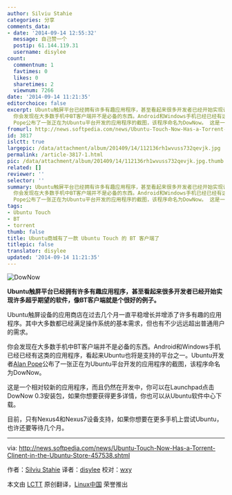 ```yaml
---
author: Silviu Stahie
categories: 分享
comments_data:
- date: '2014-09-14 12:55:32'
  message: 自己赞一个
  postip: 61.144.119.31
  username: disylee
count:
  commentnum: 1
  favtimes: 0
  likes: 0
  sharetimes: 2
  viewnum: 7266
date: '2014-09-14 11:21:35'
editorchoice: false
excerpt: Ubuntu触屏平台已经拥有许多有趣应用程序，甚至看起来很多开发者已经开始实现许多超乎期望的软件，像BT客户端就是个很好的例子。 Ubuntu触屏设备的应用商店在过去几个月一直平稳增长并增添了许多有趣的应用程序。其中大多数都已经满足操作系统的基本需求，但也有不少远远超出普通用户的需求。
  你会发现在大多数手机中BT客户端并不是必备的东西。Android和Windows手机已经已经有这类的应用程序，看起来Ubuntu也将是支持的平台之一。Ubuntu开发者Alan
  Pope公布了一张正在为Ubuntu平台开发的应用程序的截图，该程序命名为DowNow。 这是一个相
fromurl: http://news.softpedia.com/news/Ubuntu-Touch-Now-Has-a-Torrent-Clinent-in-the-Ubuntu-Store-457538.shtml
id: 3817
islctt: true
largepic: /data/attachment/album/201409/14/112136rh1wvuss732qevjk.jpg
permalink: /article-3817-1.html
pic: /data/attachment/album/201409/14/112136rh1wvuss732qevjk.jpg.thumb.jpg
related: []
reviewer: ''
selector: ''
summary: Ubuntu触屏平台已经拥有许多有趣应用程序，甚至看起来很多开发者已经开始实现许多超乎期望的软件，像BT客户端就是个很好的例子。 Ubuntu触屏设备的应用商店在过去几个月一直平稳增长并增添了许多有趣的应用程序。其中大多数都已经满足操作系统的基本需求，但也有不少远远超出普通用户的需求。
  你会发现在大多数手机中BT客户端并不是必备的东西。Android和Windows手机已经已经有这类的应用程序，看起来Ubuntu也将是支持的平台之一。Ubuntu开发者Alan
  Pope公布了一张正在为Ubuntu平台开发的应用程序的截图，该程序命名为DowNow。 这是一个相
tags:
- Ubuntu Touch
- BT
- torrent
thumb: false
title: Ubuntu商城有了一款 Ubuntu Touch 的 BT 客户端了
titlepic: false
translator: disylee
updated: '2014-09-14 11:21:35'
---
```


![DowNow](/data/attachment/album/201409/14/112136rh1wvuss732qevjk.jpg)


**Ubuntu触屏平台已经拥有许多有趣应用程序，甚至看起来很多开发者已经开始实现许多超乎期望的软件，像BT客户端就是个很好的例子。**


Ubuntu触屏设备的应用商店在过去几个月一直平稳增长并增添了许多有趣的应用程序。其中大多数都已经满足操作系统的基本需求，但也有不少远远超出普通用户的需求。


你会发现在大多数手机中BT客户端并不是必备的东西。Android和Windows手机已经已经有这类的应用程序，看起来Ubuntu也将是支持的平台之一。Ubuntu开发者[Alan Pope](https://plus.google.com/u/0/+AlanPope/posts/Ej3vKVxBum8)公布了一张正在为Ubuntu平台开发的应用程序的截图，该程序命名为DowNow。


这是一个相对较新的应用程序，而且仍然在开发中，你可以在Launchpad点击DowNow 0.3安装包，如果你想要获得更多详情，你也可以从Ubuntu软件中心下载。


目前，只有Nexus4和Nexus7设备支持，如果你想要在更多手机上尝试Ubuntu，也许还要等待几个月。




---


via: <http://news.softpedia.com/news/Ubuntu-Touch-Now-Has-a-Torrent-Clinent-in-the-Ubuntu-Store-457538.shtml>


作者：[Silviu Stahie](http://news.softpedia.com/editors/browse/silviu-stahie) 译者：[disylee](https://github.com/disylee) 校对：[wxy](https://github.com/wxy)


本文由 [LCTT](https://github.com/LCTT/TranslateProject) 原创翻译，[Linux中国](http://linux.cn/) 荣誉推出